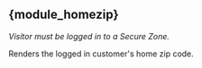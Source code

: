 ## {module_homezip}

*Visitor must be logged in to a Secure Zone.* 

Renders the logged in customer's home zip code.

